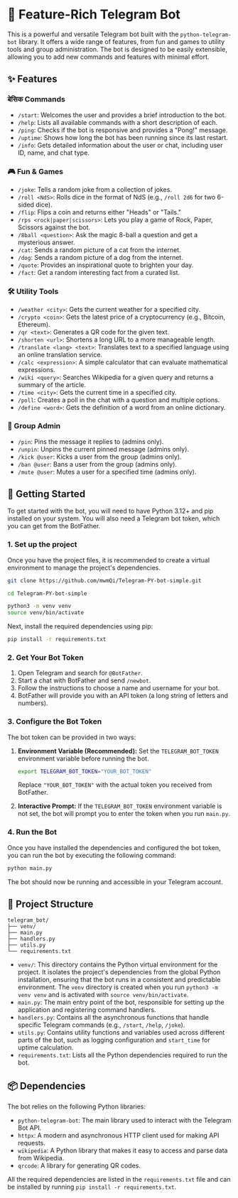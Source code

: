 # 🤖 Feature-Rich Telegram Bot

This is a powerful and versatile Telegram bot built with the `python-telegram-bot` library. It offers a wide range of features, from fun and games to utility tools and group administration. The bot is designed to be easily extensible, allowing you to add new commands and features with minimal effort.

## ✨ Features

###  बेसिक Commands

- `/start`: Welcomes the user and provides a brief introduction to the bot.
- `/help`: Lists all available commands with a short description of each.
- `/ping`: Checks if the bot is responsive and provides a "Pong!" message.
- `/uptime`: Shows how long the bot has been running since its last restart.
- `/info`: Gets detailed information about the user or chat, including user ID, name, and chat type.

### 🎮 Fun & Games

- `/joke`: Tells a random joke from a collection of jokes.
- `/roll <NdS>`: Rolls dice in the format of NdS (e.g., `/roll 2d6` for two 6-sided dice).
- `/flip`: Flips a coin and returns either "Heads" or "Tails."
- `/rps <rock|paper|scissors>`: Lets you play a game of Rock, Paper, Scissors against the bot.
- `/8ball <question>`: Ask the magic 8-ball a question and get a mysterious answer.
- `/cat`: Sends a random picture of a cat from the internet.
- `/dog`: Sends a random picture of a dog from the internet.
- `/quote`: Provides an inspirational quote to brighten your day.
- `/fact`: Get a random interesting fact from a curated list.

### 🛠️ Utility Tools

- `/weather <city>`: Gets the current weather for a specified city.
- `/crypto <coin>`: Gets the latest price of a cryptocurrency (e.g., Bitcoin, Ethereum).
- `/qr <text>`: Generates a QR code for the given text.
- `/shorten <url>`: Shortens a long URL to a more manageable length.
- `/translate <lang> <text>`: Translates text to a specified language using an online translation service.
- `/calc <expression>`: A simple calculator that can evaluate mathematical expressions.
- `/wiki <query>`: Searches Wikipedia for a given query and returns a summary of the article.
- `/time <city>`: Gets the current time in a specified city.
- `/poll`: Creates a poll in the chat with a question and multiple options.
- `/define <word>`: Gets the definition of a word from an online dictionary.

### 👑 Group Admin

- `/pin`: Pins the message it replies to (admins only).
- `/unpin`: Unpins the current pinned message (admins only).
- `/kick @user`: Kicks a user from the group (admins only).
- `/ban @user`: Bans a user from the group (admins only).
- `/mute @user`: Mutes a user for a specified time (admins only).

## 🚀 Getting Started

To get started with the bot, you will need to have Python 3.12+ and pip installed on your system. You will also need a Telegram bot token, which you can get from the BotFather.

### 1. Set up the project

Once you have the project files, it is recommended to create a virtual environment to manage the project's dependencies.


```bash
git clone https://github.com/mwmQi/Telegram-PY-bot-simple.git
```

```bash
cd Telegram-PY-bot-simple
```


```bash
python3 -m venv venv
source venv/bin/activate
```

Next, install the required dependencies using pip:

```bash
pip install -r requirements.txt
```

### 2. Get Your Bot Token

1.  Open Telegram and search for `@BotFather`.
2.  Start a chat with BotFather and send `/newbot`.
3.  Follow the instructions to choose a name and username for your bot.
4.  BotFather will provide you with an API token (a long string of letters and numbers).

### 3. Configure the Bot Token

The bot token can be provided in two ways:

1.  **Environment Variable (Recommended):** Set the `TELEGRAM_BOT_TOKEN` environment variable before running the bot.
    ```bash
    export TELEGRAM_BOT_TOKEN="YOUR_BOT_TOKEN"
    ```
   
    Replace `"YOUR_BOT_TOKEN"` with the actual token you received from BotFather.

2.  **Interactive Prompt:** If the `TELEGRAM_BOT_TOKEN` environment variable is not set, the bot will prompt you to enter the token when you run `main.py`.

### 4. Run the Bot

Once you have installed the dependencies and configured the bot token, you can run the bot by executing the following command:

```bash
python main.py
```

The bot should now be running and accessible in your Telegram account.

## 📁 Project Structure

```
telegram_bot/
├── venv/
├── main.py
├── handlers.py
├── utils.py
└── requirements.txt
```

-   `venv/`: This directory contains the Python virtual environment for the project. It isolates the project's dependencies from the global Python installation, ensuring that the bot runs in a consistent and predictable environment. The `venv` directory is created when you run `python3 -m venv venv` and is activated with `source venv/bin/activate`.
-   `main.py`: The main entry point of the bot, responsible for setting up the application and registering command handlers.
-   `handlers.py`: Contains all the asynchronous functions that handle specific Telegram commands (e.g., `/start`, `/help`, `/joke`).
-   `utils.py`: Contains utility functions and variables used across different parts of the bot, such as logging configuration and `start_time` for uptime calculation.
-   `requirements.txt`: Lists all the Python dependencies required to run the bot.

## 📦 Dependencies

The bot relies on the following Python libraries:

- `python-telegram-bot`: The main library used to interact with the Telegram Bot API.
- `httpx`: A modern and asynchronous HTTP client used for making API requests.
- `wikipedia`: A Python library that makes it easy to access and parse data from Wikipedia.
- `qrcode`: A library for generating QR codes.

All the required dependencies are listed in the `requirements.txt` file and can be installed by running `pip install -r requirements.txt`.
